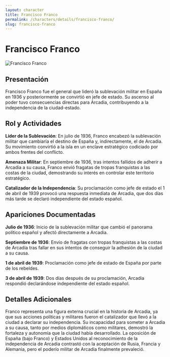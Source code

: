 ```yaml
---
layout: character
title: Francisco Franco
permalink: /characters/details/francisco-franco/
slug: francisco-franco
---
```


# Francisco Franco

<div class="character-photo">
  <img src="{{ site.baseurl }}/assets/img/characters/francisco-franco.png" alt="Francisco Franco" />
</div>

## Presentación

Francisco Franco fue el general que lideró la sublevación militar en España en 1936 y posteriormente se convirtió en jefe de estado. Su ascenso al poder tuvo consecuencias directas para Arcadia, contribuyendo a la independencia de la ciudad-estado.

## Rol y Actividades

**Líder de la Sublevación**: En julio de 1936, Franco encabezó la sublevación militar que cambiaría el destino de España y, indirectamente, el de Arcadia. Su movimiento convirtió a la isla en un enclave estratégico codiciado por ambos frentes del conflicto.

**Amenaza Militar**: En septiembre de 1936, tras intentos fallidos de adherir a Arcadia a su causa, Franco envió fragatas de tropas franquistas a las costas de la ciudad, demostrando su interés en controlar este territorio estratégico.

**Catalizador de la Independencia**: Su proclamación como jefe de estado el 1 de abril de 1939 provocó una respuesta inmediata de Arcadia, que dos días más tarde se declaró independiente del estado español.

## Apariciones Documentadas

**Julio de 1936**: Inicio de la sublevación militar que cambió el panorama político español y afectó directamente a Arcadia.

**Septiembre de 1936**: Envío de fragatas con tropas franquistas a las costas de Arcadia tras fallar en sus intentos de conseguir la adhesión de la ciudad a su causa.

**1 de abril de 1939**: Proclamación como jefe de estado de España por parte de los rebeldes.

**3 de abril de 1939**: Dos días después de su proclamación, Arcadia respondió declarándose independiente del estado español.

## Detalles Adicionales

Franco representa una figura externa crucial en la historia de Arcadia, ya que sus acciones políticas y militares fueron el catalizador que llevó a la ciudad a declarar su independencia. Su incapacidad para someter a Arcadia a su causa, tanto por medios diplomáticos como militares, demostró la fortaleza y autonomía que la ciudad había desarrollado. La oposición de España (bajo Franco) y Estados Unidos al reconocimiento de la independencia de Arcadia contrastó con la aceptación de Rusia, Francia y Alemania, pero el poderío militar de Arcadia finalmente prevaleció.